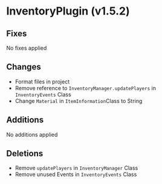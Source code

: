 # InventoryPlugin (v1.5.2)

## Fixes

No fixes applied

## Changes

- Format files in project
- Remove reference to `InventoryManager.updatePlayers` in `InventoryEvents` Class
- Change `Material` in `ItemInformation`Class to String

## Additions

No additions applied

## Deletions

- Remove `updatePlayers` in `InventoryManager` Class
- Remove unused Events in `InventoryEvents` Class
